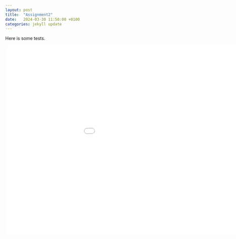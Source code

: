 ```yaml
---
layout: post
title:  "Assignment2"
date:   2024-03-30 11:50:00 +0100
categories: jekyll update
---
```

Here is some tests.

<embed 
       type="text/html" 
       src="/public/graph3.html"
       width="1100"
       height="600"
       >
</embed>